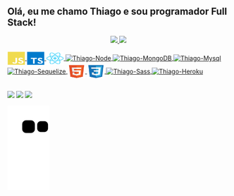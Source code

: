 ## Olá, eu me chamo Thiago e sou programador Full Stack!

<div align="center">
  <a href="https://github.com/Alameda-Indiano">
  <img height="180em" src="https://github-readme-stats.vercel.app/api?username=Alameda-Indiano&show_icons=true&theme=tokyonight&include_all_commits=true&count_private=true"/>
  <img height="180em" src="https://github-readme-stats.vercel.app/api/top-langs/?username=Alameda-Indiano&layout=compact&langs_count=7&theme=tokyonight"/>
</div>
<div style="display: inline_block"><br>
  <img align="center" alt="Thiago-js" height="30" width="40" src="https://raw.githubusercontent.com/devicons/devicon/master/icons/javascript/javascript-plain.svg">
  <img align="center" alt="Thiago-Ts" height="30" width="40" src="https://raw.githubusercontent.com/devicons/devicon/master/icons/typescript/typescript-plain.svg">
  <img align="center" alt="Thiago-React" height="30" width="40" src="https://raw.githubusercontent.com/devicons/devicon/master/icons/react/react-original.svg">
  <img align="center" alt="Thiago-Node" height="30" width="40" src="https://icongr.am/devicon/nodejs-original.svg?size=128&color=currentColor">
  <img align="center" alt="Thiago-MongoDB" height="40" width="50" src="https://icongr.am/devicon/mongodb-original-wordmark.svg?size=148&color=currentColor">
  <img align="center" alt="Thiago-Mysql" height="50" width="60" src="https://icongr.am/devicon/mysql-original-wordmark.svg?size=148&color=currentColor">
  <img align="center" alt="Thiago-Sequelize" height="70" width="80" src="https://icongr.am/devicon/sequelize-original-wordmark.svg?size=148&color=currentColor">
  <img align="center" alt="Thiago-HTML" height="30" width="40" src="https://raw.githubusercontent.com/devicons/devicon/master/icons/html5/html5-original.svg">
  <img align="center" alt="Thiago-CSS" height="30" width="40" src="https://raw.githubusercontent.com/devicons/devicon/master/icons/css3/css3-original.svg">
  <img align="center" alt="Thiago-Sass" height="30" width="40" src="https://icongr.am/devicon/sass-original.svg?size=128&color=currentColor">
  <img align="center" alt="Thiago-Heroku" height="30" width="40" src="https://icongr.am/devicon/heroku-original-wordmark.svg?size=128&color=currentColor">
</div>
 
  ##
 
<div> 
  <a href="https://instagram.com/thiago_alameda_" target="_blank"><img src="https://img.shields.io/badge/-Instagram-%23E4405F?style=for-the-badge&logo=instagram&logoColor=white" target="_blank"></a>
  <a href = "gmail:thiago2332003@gmail.com"><img src="https://img.shields.io/badge/-Gmail-%23333?style=for-the-badge&logo=gmail&logoColor=white" target="_blank"></a>
  <a href="https://www.linkedin.com/in/thiago-a-amorim-60811a1b6" target="_blank"><img src="https://img.shields.io/badge/-LinkedIn-%230077B5?style=for-the-badge&logo=linkedin&logoColor=white" target="_blank"></a>
 
   ![snake gif](https://github.com/Alameda-Indiano/Alameda-Indiano/blob/output/github-contribution-grid-snake.svg)
 
</div>
